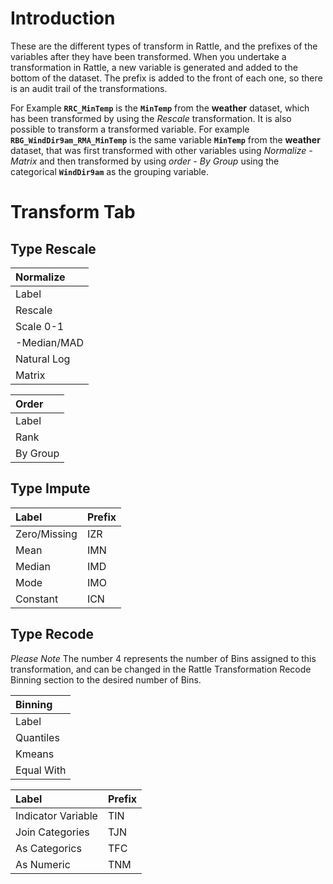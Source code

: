 # Introduction #

These are the different types of transform in Rattle, and the prefixes of the variables after they have been transformed. When you undertake a transformation in Rattle, a new variable is generated and added to the bottom of the dataset. The prefix is added to the front of each one, so there is an audit trail of the transformations.

For Example **`RRC_MinTemp`** is the  **`MinTemp`**  from the  **weather**  dataset, which has been transformed by using the _Rescale_ transformation. It is also possible to transform a transformed variable. For example  **`RBG_WindDir9am_RMA_MinTemp`**  is the same variable **`MinTemp`** from the **weather** dataset, that was first transformed with other variables using _Normalize - Matrix_ and then transformed by using _order - By Group_ using the categorical **`WindDir9am`** as the grouping variable.


# Transform Tab #

## **Type Rescale** ##
| **Normalize** |
|:--------------|
|Label          | Prefix        |
|Rescale        | RRC           |
|Scale 0-1      | `R01`         |
|-Median/MAD    | RMD           |
|Natural Log    | RLG           |
|Matrix         | RMA           |

| **Order** |
|:----------|
|Label      | Prefix    |
|Rank       | RRK       |
|By Group   | RBG       |

## **Type Impute** ##
|Label | Prefix|
|:-----|:------|
|Zero/Missing | IZR   |
|Mean  | IMN   |
|Median | IMD   |
|Mode  | IMO   |
|Constant |  ICN  |

## **Type Recode** ##

_Please Note_ The number 4 represents the number of Bins assigned to this transformation, and can be changed in the Rattle Transformation Recode Binning section to the desired number of Bins.

| **Binning**  |
|:-------------|
|Label         | Prefix       |
|Quantiles     | BQ4          |
|Kmeans        | BK4          |
|Equal With    | BE4          |

|Label | Prefix|
|:-----|:------|
|Indicator Variable | TIN   |
|Join Categories| TJN   |
|As Categorics| TFC   |
|As Numeric |  TNM  |